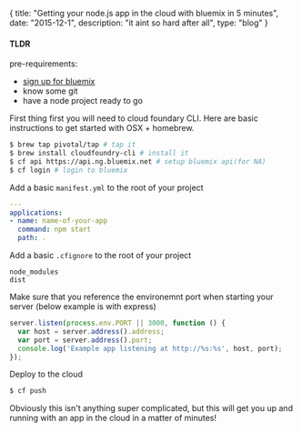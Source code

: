 {
  title: "Getting your node.js app in the cloud with bluemix in 5 minutes",
  date:  "2015-12-1",
  description: "it aint so hard after all",
  type: "blog"
}

#### TLDR

pre-requirements:

  * [sign up for bluemix](https://console.ng.bluemix.net/registration/)
  * know some git
  * have a node project ready to go

First thing first you will need to cloud foundary CLI. Here are basic instructions to get started with OSX + homebrew.

```bash
$ brew tap pivotal/tap # tap it
$ brew install cloudfoundry-cli # install it
$ cf api https://api.ng.bluemix.net # setup bluemix api(for NA)
$ cf login # login to bluemix
```

Add a basic ```manifest.yml``` to the root of your project
```yaml
---
applications:
- name: name-of-your-app
  command: npm start
  path: .
```

Add a basic ```.cfignore``` to the root of your project
```
node_modules
dist
```

Make sure that you reference the environemnt port when starting your server (below example is with express)

```js
server.listen(process.env.PORT || 3000, function () {
  var host = server.address().address;
  var port = server.address().port;
  console.log('Example app listening at http://%s:%s', host, port);
});
```

Deploy to the cloud
```bash
$ cf push
```

Obviously this isn't anything super complicated, but this will get you up and running with an app in the cloud in a matter of minutes!

